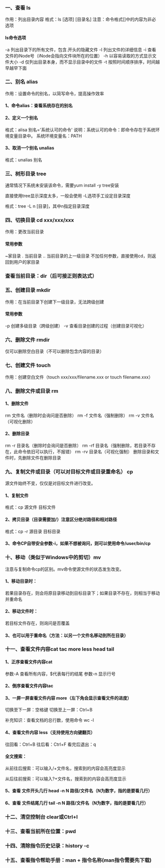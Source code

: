 ### 一、查看 ls

作用：列出目录内容
格式：ls [选项] [目录名]
注意：命令格式[]中的内容为非必选项

#### ls命令选项

-a 列出目录下的所有文件，包含.开头的隐藏文件
-l 列出文件的详细信息
-i 查看文件的iNode号（iNode会指向文件块所在的位置）
-h 以容易读取的方式显示文件大小
-d 仅列出目录本身，而不显示目录中的文件
-t 按照时间顺序排序，时间越早越早下面

### 二、别名 alias

作用：设置命令的别名，以简写命令，提高操作效率

#### 1、命令alias：查看系统存在的别名

#### 2、定义一个别名

格式：alisa 别名='系统认可的命令'
说明：系统认可的命令：即命令存在于系统环境变量目录中。
系统环境变量名：PATH

#### 3、取消一个别名 unalias

格式：unalias 别名

### 三、树形目录 tree

通常情况下系统未安装该命令，需要yum install -y tree安装

直接使用tree显示深度太多，一般会使用 -L选项手工设定目录深度

格式：tree -L n [目录]，其中n指定目录深度

### 四、切换目录 cd xxx/xxx/xxx

作用：更改当前目录

#### 常用参数

~家目录
. 当前目录
.. 当前目录的上一级目录
不加任何参数，直接使用cd，则返回到用户的家目录

### 查看当前目录：dir（后可接正则表达式）

### 五、创建目录 mkdir

作用：在当前目录下创建下一级目录，无法跨级创建

#### 常用参数

-p 创建多级目录（跨级创建）
-v 查看目录创建的过程（创建目录可视化）

### 六、删除文件 rmdir

仅可以删除空白目录（不可以删除包含内容的目录）

### 七、创建文件 touch

作用：创建空白文件（touch xxx/xxx/filename.xxx or touch filename.xxx）

### 八、删除文件或目录 rm

#### 1、删除文件

rm 文件名（删除时会询问是否删除）
rm -f 文件名（强制删除）
rm -v 文件名（可视化删除）

#### 2、删除目录

rm -r 目录名（删除时会询问是否删除）
rm -rf 目录名（强制删除，若目录不存在，此命令依旧可以执行，不报错）
rm -rv 目录名（可视化强制）
删除目录和文件时，先删除文件在删除目录

### 九、复制文件或目录（可以对目标文件或目录重命名） cp

源文件始终不变，仅仅是对目标文件进行改变。

#### 1、复制文件

格式：cp 源文件 目标文件

#### 2、拷贝目录（目录需要加/）注意区分绝对路径和相对路径

格式：cp -r 源目录 目标目录

#### 3、命令CP自带安全参数-i，如果不想被询问，则可以使用命令/user/bin/cp

### 十、移动（类似于Windows中的剪切）mv

注意与复制命令cp的区别。mv命令使源文件的状态发生改变。

#### 1、移动目录时：

若果目录存在，则会将原目录移动到目标目录下；如果目录不存在，则相当于移动并重命名

#### 2、移动文件时：

若目标文件存在，则询问是否覆盖

#### 3、也可以用于重命名（方法：以另一个文件名移动到所在目录）

### 十一、查看文件内容cat tac more less head tail

#### 1、正序查看文件内容cat

参数-A 查看所有内容，$代表每行的结尾
参数-n 显示行号

#### 2、倒序查看文件内容tac

#### 3、一屏一屏查看文件内容 more（左下角会显示查看文件的进度）

切换至下一屏：空格键
切换至上一屏：Ctrl+B

补充知识：查看文档的总行数，使用命令 wc -l

#### 4、查看文件内容 less（支持使用方向键翻页）

往回看：Ctrl+B
往后看：Ctrl+F
看完后退出：q

#### 全文搜索：

从前往后搜索：可以输入/+文件名，搜索到的内容会高亮度显示

从后往前搜索：可以输入?+文件名，搜索到的内容会高亮度显示

#### 5、查看 文件开头几行 head -n N 路径/文件名（N为数字，指的是要看几行）

#### 6、查看 文件结尾几行 tail -n N 路径/文件名（N为数字，指的是要看几行）

### 十二、清空控制台 clear或Ctrl+l
### 十三、查看当前所在位置：pwd
### 十四、清除指令历史记录：history -c
### 十五、查看指令帮助手册：man + 指令名称(man指令需要先下载)
